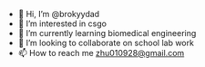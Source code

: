 - 👋 Hi, I’m @brokyydad
- 👀 I’m interested in csgo
- 🌱 I’m currently learning biomedical engineering
- 💞️ I’m looking to collaborate on school lab work
- 📫 How to reach me zhu010928@gmail.com

<!---
brokyydad/brokyydad is a ✨ special ✨ repository because its `README.md` (this file) appears on your GitHub profile.
You can click the Preview link to take a look at your changes.
--->
